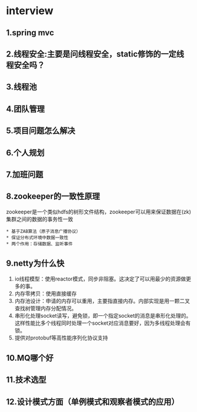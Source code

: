 # interview
## 1.spring mvc

## 2.线程安全:主要是问线程安全，static修饰的一定线程安全吗？

## 3.线程池

## 4.团队管理

## 5.项目问题怎么解决

## 6.个人规划

## 7.加班问题

## 8.zookeeper的一致性原理
zookeeper是一个类似hdfs的树形文件结构，zookeeper可以用来保证数据在(zk)集群之间的数据的事务性一致

	* 基于ZAB算法（原子消息广播协议）
	* 保证分布式环境中数据一致性
	* 两个作用：存储数据、监听事件

## 9.netty为什么快
1. io线程模型：使用reactor模式，同步非阻塞。这决定了可以用最少的资源做更多的事。
2. 内存零拷贝：使用直接缓存
3. 内存池设计：申请的内存可以重用，主要指直接内存。内部实现是用一颗二叉查找树管理内存分配情况。
4. 串形化处理socket读写，避免锁，即一个指定socket的消息是串形化处理的。
这样性能比多个线程同时处理一个socket对应消息要好，因为多线程处理会有锁。
5. 提供对protobuf等高性能序列化协议支持

## 10.MQ哪个好

## 11.技术选型

## 12.设计模式方面（单例模式和观察者模式的应用）
